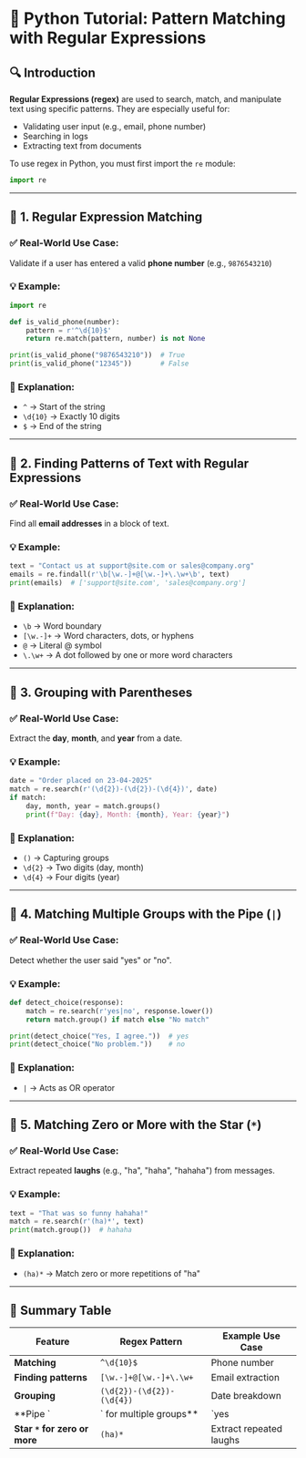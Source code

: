 
# 🧵 Python Tutorial: Pattern Matching with Regular Expressions

## 🔍 Introduction

**Regular Expressions (regex)** are used to search, match, and manipulate text using specific patterns. They are especially useful for:

- Validating user input (e.g., email, phone number)
- Searching in logs
- Extracting text from documents

To use regex in Python, you must first import the `re` module:

```python
import re
```

---

## 📌 1. Regular Expression Matching

### ✅ Real-World Use Case:
Validate if a user has entered a valid **phone number** (e.g., `9876543210`)

### 💡 Example:
```python
import re

def is_valid_phone(number):
    pattern = r'^\d{10}$'
    return re.match(pattern, number) is not None

print(is_valid_phone("9876543210"))  # True
print(is_valid_phone("12345"))       # False
```

### 📘 Explanation:
- `^` → Start of the string
- `\d{10}` → Exactly 10 digits
- `$` → End of the string

---

## 📌 2. Finding Patterns of Text with Regular Expressions

### ✅ Real-World Use Case:
Find all **email addresses** in a block of text.

### 💡 Example:
```python
text = "Contact us at support@site.com or sales@company.org"
emails = re.findall(r'\b[\w.-]+@[\w.-]+\.\w+\b', text)
print(emails)  # ['support@site.com', 'sales@company.org']
```

### 📘 Explanation:
- `\b` → Word boundary
- `[\w.-]+` → Word characters, dots, or hyphens
- `@` → Literal @ symbol
- `\.\w+` → A dot followed by one or more word characters

---

## 📌 3. Grouping with Parentheses

### ✅ Real-World Use Case:
Extract the **day**, **month**, and **year** from a date.

### 💡 Example:
```python
date = "Order placed on 23-04-2025"
match = re.search(r'(\d{2})-(\d{2})-(\d{4})', date)
if match:
    day, month, year = match.groups()
    print(f"Day: {day}, Month: {month}, Year: {year}")
```

### 📘 Explanation:
- `()` → Capturing groups
- `\d{2}` → Two digits (day, month)
- `\d{4}` → Four digits (year)

---

## 📌 4. Matching Multiple Groups with the Pipe (`|`)

### ✅ Real-World Use Case:
Detect whether the user said "yes" or "no".

### 💡 Example:
```python
def detect_choice(response):
    match = re.search(r'yes|no', response.lower())
    return match.group() if match else "No match"

print(detect_choice("Yes, I agree."))  # yes
print(detect_choice("No problem."))    # no
```

### 📘 Explanation:
- `|` → Acts as OR operator

---

## 📌 5. Matching Zero or More with the Star (`*`)

### ✅ Real-World Use Case:
Extract repeated **laughs** (e.g., "ha", "haha", "hahaha") from messages.

### 💡 Example:
```python
text = "That was so funny hahaha!"
match = re.search(r'(ha)*', text)
print(match.group())  # hahaha
```

### 📘 Explanation:
- `(ha)*` → Match zero or more repetitions of "ha"

---

## 🧠 Summary Table

| Feature                         | Regex Pattern               | Example Use Case                    |
|----------------------------------|-----------------------------|-------------------------------------|
| **Matching**                     | `^\d{10}$`                 | Phone number                        |
| **Finding patterns**            | `[\w.-]+@[\w.-]+\.\w+`  | Email extraction                    |
| **Grouping**                    | `(\d{2})-(\d{2})-(\d{4})`| Date breakdown                      |
| **Pipe `|` for multiple groups**| `yes|no`                    | Detect choices                      |
| **Star `*` for zero or more**   | `(ha)*`                     | Extract repeated laughs             |
